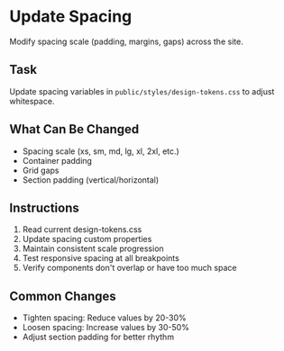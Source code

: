 # Update Spacing

Modify spacing scale (padding, margins, gaps) across the site.

## Task
Update spacing variables in `public/styles/design-tokens.css` to adjust whitespace.

## What Can Be Changed
- Spacing scale (xs, sm, md, lg, xl, 2xl, etc.)
- Container padding
- Grid gaps
- Section padding (vertical/horizontal)

## Instructions
1. Read current design-tokens.css
2. Update spacing custom properties
3. Maintain consistent scale progression
4. Test responsive spacing at all breakpoints
5. Verify components don't overlap or have too much space

## Common Changes
- Tighten spacing: Reduce values by 20-30%
- Loosen spacing: Increase values by 30-50%
- Adjust section padding for better rhythm
